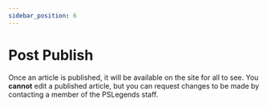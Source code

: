 ```yaml
---
sidebar_position: 6
---
```


# Post Publish

Once an article is published, it will be available on the site for all to see. You **cannot** edit a published article, but you can request changes to be made by contacting a member of the PSLegends staff.